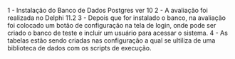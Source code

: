 1 - Instalação do Banco de Dados Postgres ver 10
2 - A avaliação foi realizada no Delphi 11.2
3 - Depois que for instalado o banco, na avaliação foi colocado um botão de configuração na tela de login, onde pode ser criado o banco de teste e incluir um usuário para acessar o sistema. 
4 - As tabelas estão sendo criadas nas configuração a qual se ultiliza de uma biblioteca de dados com os scripts de execução.
